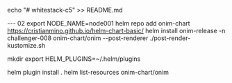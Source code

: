 echo "# whitestack-c5" >> README.md


--- 02
export NODE_NAME=node001
helm repo add onim-chart https://cristianmino.github.io/helm-chart-basic/
helm install onim-release -n challenger-008 onim-chart/onim --post-renderer ./post-render-kustomize.sh

mkdir 
export HELM_PLUGINS=~/.helm/plugins

helm plugin install .
helm list-resources onim-chart/onim